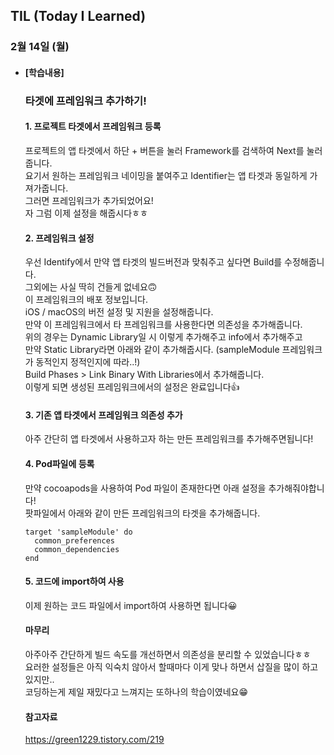 ## TIL (Today I Learned)

### 2월 14일 (월)   

- #### [학습내용] 
  ### 타겟에 프레임워크 추가하기!      
  
  #### 1. 프로젝트 타겟에서 프레임워크 등록   
  프로젝트의 앱 타겟에서 하단 + 버튼을 눌러 Framework를 검색하여 Next를 눌러줍니다.   
  요기서 원하는 프레임워크 네이밍을 붙여주고 Identifier는 앱 타겟과 동일하게 가져가줍니다.   
  그러면 프레임워크가 추가되었어요!   
  자 그럼 이제 설정을 해줍시다ㅎㅎ   

  #### 2. 프레임워크 설정   
  우선 Identify에서 만약 앱 타겟의 빌드버전과 맞춰주고 싶다면 Build를 수정해줍니다.   
  그외에는 사실 딱히 건들게 없네요🙃   
  이 프레임워크의 배포 정보입니다.   
  iOS / macOS의 버전 설정 및 지원을 설정해줍니다.   
  만약 이 프레임워크에서 타 프레임워크를 사용한다면 의존성을 추가해줍니다.   
  위의 경우는 Dynamic Library일 시 이렇게 추가해주고 info에서 추가해주고   
  만약 Static Library라면 아래와 같이 추가해줍시다. (sampleModule 프레임워크가 동적인지 정적인지에 따라..!)   
  Build Phases > Link Binary With Libraries에서 추가해줍니다.   
  이렇게 되면 생성된 프레임워크에서의 설정은 완료입니다👍   

  #### 3. 기존 앱 타겟에서 프레임워크 의존성 추가   
  아주 간단히 앱 타겟에서 사용하고자 하는 만든 프레임워크를 추가해주면됩니다!   

  #### 4. Pod파일에 등록   
  만약 cocoapods을 사용하여 Pod 파일이 존재한다면 아래 설정을 추가해줘야합니다!   
  팟파일에서 아래와 같이 만든 프레임워크의 타겟을 추가해줍니다.   
  ```
  target 'sampleModule' do
    common_preferences
    common_dependencies
  end
  ```

  #### 5. 코드에 import하여 사용   
  이제 원하는 코드 파일에서 import하여 사용하면 됩니다😀   

  #### 마무리   
  아주아주 간단하게 빌드 속도를 개선하면서 의존성을 분리할 수 있었습니다ㅎㅎ   
  요러한 설정들은 아직 익숙치 않아서 할때마다 이게 맞나 하면서 삽질을 많이 하고 있지만..   
  코딩하는게 제일 재밌다고 느껴지는 또하나의 학습이였네요😁   
  
  #### 참고자료
  https://green1229.tistory.com/219   
